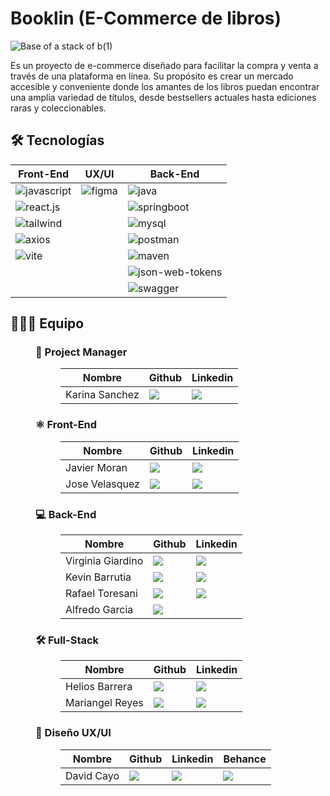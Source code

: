 ﻿# Booklin (E-Commerce de libros)

![Base of a stack of b(1)](https://github.com/No-Country/c18-46-t-java-react/assets/169822154/9a6aea58-a737-4ad6-b2c8-5e8cf762299e)

Es un proyecto de e-commerce diseñado para facilitar la compra y venta a través de una plataforma en línea. Su propósito es crear un mercado accesible y conveniente donde los amantes de los libros puedan encontrar una amplia variedad de títulos, desde bestsellers actuales hasta ediciones raras y coleccionables.


## 🛠️ Tecnologías


<div>
  <table>
    <thead>
      <tr>
        <th>Front-End</th>
        <th>UX/UI</th>
        <th>Back-End</th>
      </tr>
    </thead>
    <tbody>
      <tr>
        <td>
          <img alt="javascript" src="https://img.shields.io/badge/Javascript-%23F7DF1E?logo=javascript&logoColor=white">
        </td>
        <td>
          <img alt="figma" src="https://img.shields.io/badge/Figma-%23F24E1E?logo=figma&logoColor=white">
        </td>
        <td>
          <img alt="java" src="https://img.shields.io/badge/Java-%23ED8B00.svg?logo=openjdk&logoColor=white">
        </td>
      </tr>
      <tr>
        <td>
          <img alt="react.js" src="https://img.shields.io/badge/React.js-%2361DAFB?logo=react&logoColor=white">
        </td>
        <td></td>
        <td>
        <img alt="springboot" src="https://img.shields.io/badge/Spring_Boot-F2F4F9?logo=spring-boot&logoColor=white">
        </td>
      </tr>
      <tr>
        <td>
          <img alt="tailwind" src="https://img.shields.io/badge/Tailwind-%2306B6D4?logo=tailwind%20css">
        </td>
        <td></td>
        <td>
          <img alt="mysql" src="https://img.shields.io/badge/MySQL-005C84?logo=mysql&logoColor=white">
        </td>
      </tr>
      <tr>
        <td>
          <img alt="axios" src="https://img.shields.io/badge/Axios-%235A29E4?logo=axios&logoColor=white">
        </td>
        <td></td>
        <td>
          <img alt="postman" src="https://img.shields.io/badge/Postman-FF6C37?logo=Postman&logoColor=white">
        </td>
      </tr>
      <tr>
        <td>
        <img alt="vite" src="https://img.shields.io/badge/Vite-%23646CFF?logo=vite&logoColor=white">
        </td>
        <td></td>
        <td>
          <img alt="maven" src="https://img.shields.io/badge/Apache_maven-C71A36?logo=apachemaven&logoColor=white">
        </td>
      </tr>
      <tr>
        <td></td>
        <td></td>
        <td>
          <img alt="json-web-tokens" src="https://img.shields.io/badge/JSON%20Web%20Tokens-%23000000?logo=json%20web%20tokens&logoColor=white">
        </td>
      </tr>
      <tr>
        <td></td>
        <td></td>
        <td>
          <img alt="swagger" src="https://img.shields.io/badge/Swagger-85EA2D?logo=Swagger&logoColor=white">
        </td>
      </tr>
    </tbody>
  </table>
</div>


## 🧑‍🤝‍🧑 Equipo

<div>
  <dl>
  <dd>
    <h3>📝 Project Manager</h3>
    <dl>
      <dd>
        <table>
          <thead>
            <tr>
              <th>Nombre</th>
              <th>Github</th>
              <th>Linkedin</th>
            </tr>
          </thead>
          <tbody>
            <tr>
              <td>Karina Sanchez</td>
              <td>
                <a href="https://github.com/Karinathalie" target="_blank">
                  <img src="https://img.shields.io/badge/github-%23121011.svg?&style=for-the-badge&logo=github&logoColor=white"/>
                </a>
              </td>
              <td>
                <a href="https://www.linkedin.com/in/karinasanchezgamez/" target="_blank">
                  <img src="https://img.shields.io/badge/linkedin-%230A66C2.svg?&style=for-the-badge&logo=linkedin&logoColor=white"/>
                </a>
              </td>
            </tr>
          </tbody>
        </table>
      </dd>
    </dl>
  </dd>
  <dd>
    <h3>⚛️ Front-End</h3>
    <dl>
      <dd>
        <table>
          <thead>
            <tr>
              <th>Nombre</th>
              <th>Github</th>
              <th>Linkedin</th>
            </tr>
          </thead>
          <tbody>
            <tr>
              <td>Javier Moran</td>
              <td>
                <a href="https://github.com/tecnycompu" target="_blank">
                  <img src="https://img.shields.io/badge/github-%23121011.svg?&style=for-the-badge&logo=github&logoColor=white"/>
                </a>
              </td>
              <td>
                <a href="https://www.linkedin.com/in/javier-moran-rodriguez/" target="_blank">
                  <img src="https://img.shields.io/badge/linkedin-%230A66C2.svg?&style=for-the-badge&logo=linkedin&logoColor=white"/>
                </a>
              </td>
            </tr>
            <tr>
              <td>Jose Velasquez</td>
              <td>
                <a href="https://github.com/jdvd01" target="_blank">
                  <img src="https://img.shields.io/badge/github-%23121011.svg?&style=for-the-badge&logo=github&logoColor=white"/>
                </a>
              </td>
              <td>
                <a href="https://www.linkedin.com/in/jdvd01/" target="_blank">
                  <img src="https://img.shields.io/badge/linkedin-%230A66C2.svg?&style=for-the-badge&logo=linkedin&logoColor=white"/>
                </a>
              </td>
            </tr>
          </tbody>
        </table>
      </dd>
    </dl>
  </dd>
  <dd>
    <h3>💻 Back-End</h3>
    <dl>
      <dd>
        <table>
          <thead>
            <tr>
              <th>Nombre</th>
              <th>Github</th>
              <th>Linkedin</th>
            </tr>
          </thead>
          <tbody>
            <tr>
              <td>Virginia Giardino</td>
              <td>
                <a href="https://github.com/GiardinoV" target="_blank">
                  <img src="https://img.shields.io/badge/github-%23121011.svg?&style=for-the-badge&logo=github&logoColor=white"/>
                </a>
              </td>
              <td>
                <a href="https://www.linkedin.com/in/virginia-giardino-904a13203/" target="_blank">
                  <img src="https://img.shields.io/badge/linkedin-%230A66C2.svg?&style=for-the-badge&logo=linkedin&logoColor=white"/>
                </a>
              </td>
            </tr>
            <tr>
              <td>Kevin Barrutia</td>
              <td>
                <a href="https://github.com/KevinBarrutia" target="_blank">
                  <img src="https://img.shields.io/badge/github-%23121011.svg?&style=for-the-badge&logo=github&logoColor=white"/>
                </a>
              </td>
              <td>
                <a href="https://www.linkedin.com/in/kevin-barrutia-1a42a01aa/" target="_blank">
                  <img src="https://img.shields.io/badge/linkedin-%230A66C2.svg?&style=for-the-badge&logo=linkedin&logoColor=white"/>
                </a>
              </td>
            </tr>
            <tr>
              <td>Rafael Toresani</td>
              <td>
                <a href="https://github.com/RafaToresani" target="_blank">
                  <img src="https://img.shields.io/badge/github-%23121011.svg?&style=for-the-badge&logo=github&logoColor=white"/>
                </a>
              </td>
              <td>
                <a href="https://www.linkedin.com/in/rtoresani/" target="_blank">
                  <img src="https://img.shields.io/badge/linkedin-%230A66C2.svg?&style=for-the-badge&logo=linkedin&logoColor=white"/>
                </a>
              </td>
            </tr>
            <tr>
              <td>Alfredo Garcia</td>
              <td>
                <a href="https://github.com/AlfredDev" target="_blank">
                  <img src="https://img.shields.io/badge/github-%23121011.svg?&style=for-the-badge&logo=github&logoColor=white"/>
                </a>
              </td>
              <td>
                <!-- <a href="" target="_blank">
                  <img src="https://img.shields.io/badge/linkedin-%230A66C2.svg?&style=for-the-badge&logo=linkedin&logoColor=white"/>
                </a> -->
              </td>
            </tr>
          </tbody>
        </table>
      </dd>
    </dl>
  </dd>
  <dd>
    <h3>🛠️ Full-Stack</h3>
    <dl>
      <dd>
        <table>
          <thead>
            <tr>
              <th>Nombre</th>
              <th>Github</th>
              <th>Linkedin</th>
            </tr>
          </thead>
          <tbody>
            <tr>
              <td>Helios Barrera</td>
              <td>
                <a href="https://github.com/quserforgitp" target="_blank">
                  <img src="https://img.shields.io/badge/github-%23121011.svg?&style=for-the-badge&logo=github&logoColor=white"/>
                </a>
              </td>
              <td>
                <a href="https://www.linkedin.com/in/qlessenp/" target="_blank">
                  <img src="https://img.shields.io/badge/linkedin-%230A66C2.svg?&style=for-the-badge&logo=linkedin&logoColor=white"/>
                </a>
              </td>
            </tr>
            <tr>
              <td>Mariangel Reyes</td>
              <td>
                <a href="https://github.com/AngelQReid" target="_blank">
                  <img src="https://img.shields.io/badge/github-%23121011.svg?&style=for-the-badge&logo=github&logoColor=white"/>
                </a>
              </td>
              <td>
                <a href="https://www.linkedin.com/in/mariangel-reyes-960428214" target="_blank">
                  <img src="https://img.shields.io/badge/linkedin-%230A66C2.svg?&style=for-the-badge&logo=linkedin&logoColor=white"/>
                </a>
              </td>
            </tr>
          </tbody>
        </table>
      </dd>
    </dl>
  </dd>
  <dd>
    <h3>🎨 Diseño UX/UI</h3>
    <dl>
      <dd>
        <table>
          <thead>
            <tr>
              <th>Nombre</th>
              <th>Github</th>
              <th>Linkedin</th>
              <th>Behance</th>
            </tr>
          </thead>
          <tbody>
            <tr>
              <td>David Cayo</td>
              <td>
                <a href="https://github.com/davidcayo">
                  <img src="https://img.shields.io/badge/github-%23121011.svg?&style=for-the-badge&logo=github&logoColor=white"/>
                </a>
              </td>
              <td>
                <a href="https://www.linkedin.com/in/davidcayo/">
                  <img src="https://img.shields.io/badge/linkedin-%230A66C2.svg?&style=for-the-badge&logo=linkedin&logoColor=white"/>
                </a>
              </td>
              <td>
                <a href="https://www.behance.net/nehuengrosso">
                  <img src="https://img.shields.io/badge/behance-%231769FF.svg?&style=for-the-badge&logo=behance&logoColor=white">
                </a>
              </td>
            </tr>
          </tbody>
        </table>
      </dd>
    </dl>
  </dd>
</dl>

</div>
